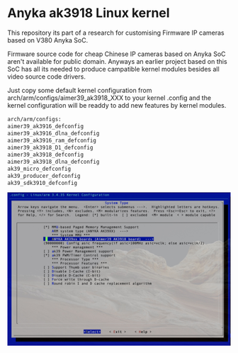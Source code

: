 # Anyka ak3918 Linux kernel

This repository its part of a research for customising Firmware IP cameras based on V380 Anyka SoC.

Firmware source code for cheap Chinese IP cameras based on Anyka SoC aren't available for public domain.
Anyways an earlier project based on this SoC has all its needed to produce campatible kernel modules besides all video source code drivers.

Just copy some default kernel configuration from arch/arm/configs/aimer39_ak3918_XXX to your kernel .config and the kernel configuration will be readdy to add new features by kernel modules. 

```
arch/arm/configs:
aimer39_ak3916_defconfig
aimer39_ak3916_dlna_defconfig
aimer39_ak3916_ram_defconfig
aimer39_ak3918_D1_defconfig
aimer39_ak3918_defconfig
aimer39_ak3918_dlna_defconfig
ak39_micro_defconfig
ak39_producer_defconfig
ak39_sdk3910_defconfig
```

![This is an image](./board-config.jpg)
